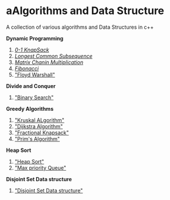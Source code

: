 # aAlgorithms and Data Structure
A collection of various algorithms and Data Structures in c++

**Dynamic Programming**
1. [*0-1 KnapSack*](https://github.com/mahakal001/algorithms/tree/master/DP/01_knapSack)
2. [*Longest Common Subsequence*](https://github.com/mahakal001/algorithms/tree/master/DP/LCS)
3. [*Matrix Chanin Multiplication*](https://github.com/mahakal001/algorithms/tree/master/DP/MCM)
4. [*Fibonacci*](https://github.com/mahakal001/algorithms/tree/master/DP/fibonacci)
5. ["Floyd Warshall"](https://github.com/mahakal001/algorithms/tree/master/DP/floyd_warshall)

**Divide and Conquer**
1. ["Binary Search"](https://github.com/mahakal001/algorithms/blob/master/Divide_and_Conquer/b_search.cpp)

**Greedy Algorithms**
1. ["Kruskal ALgorithm"](https://github.com/mahakal001/algorithms/tree/master/Greedy_strategy/kruskal_mst)
2. ["Dijkstra Algorithm"](https://github.com/mahakal001/algorithms/blob/master/Greedy_strategy/dijkstra.cpp)
3. ["Fractional Knapsack"](https://github.com/mahakal001/algorithms/blob/master/Greedy_strategy/fractional_knapsack.cpp)
4. ["Prim's Algorithm"](https://github.com/mahakal001/algorithms/blob/master/Greedy_strategy/prim_mst.cpp)

**Heap Sort**
1. ["Heap Sort"](https://github.com/mahakal001/algorithms/tree/master/Heap_Sort)
2. ["Max priority Queue"](https://github.com/mahakal001/algorithms/blob/master/Heap_Sort/max_prior_q.cpp)

**Disjoint Set Data structure**

1. ["Disjoint Set Data structure"](https://github.com/mahakal001/algorithms/tree/master/disjoin_set_dataStructure)
